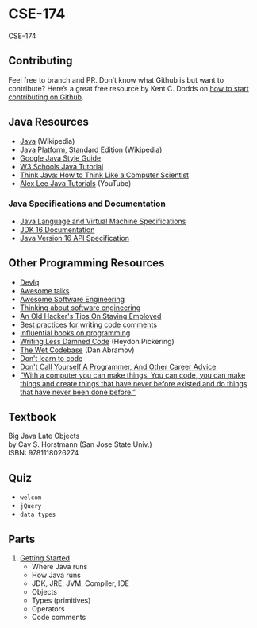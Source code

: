 # CSE-174
CSE-174

## Contributing
Feel free to branch and PR. Don’t know what Github is but want to contribute? Here’s a great free resource by Kent C. Dodds on [how to start contributing on Github](https://egghead.io/courses/how-to-contribute-to-an-open-source-project-on-github).

## Java Resources
- [Java](https://en.wikipedia.org/wiki/Java_(programming_language)) (Wikipedia)
- [Java Platform, Standard Edition](https://en.wikipedia.org/wiki/Java_Platform,_Standard_Edition) (Wikipedia)
- [Google Java Style Guide](https://google.github.io/styleguide/javaguide.html)
- [W3 Schools Java Tutorial](https://www.w3schools.com/java/default.asp)
- [Think Java: How to Think Like a Computer Scientist](https://greenteapress.com/thinkjava6/html/index.html)
- [Alex Lee Java Tutorials](https://www.youtube.com/channel/UC_fFL5jgoCOrwAVoM_fBYwA) (YouTube)

### Java Specifications and Documentation
- [Java Language and Virtual Machine Specifications](https://docs.oracle.com/javase/specs/)
- [JDK 16 Documentation](https://docs.oracle.com/en/java/javase/16/)
- [Java Version 16 API Specification](https://docs.oracle.com/en/java/javase/16/docs/api/index.html)

## Other Programming Resources
- [DevIq](https://deviq.com/)
- [Awesome talks](https://github.com/JanVanRyswyck/awesome-talks)
- [Awesome Software Engineering](https://github.com/rolanddb/awesome-software-engineering)
- [Thinking about software engineering](https://nintil.com/programming)
- [An Old Hacker's Tips On Staying Employed](https://madned.substack.com/p/an-old-hackers-tips-on-staying-employed)
- [Best practices for writing code comments](https://stackoverflow.blog/2021/07/05/best-practices-for-writing-code-comments/)
- [Influential books on programming](https://github.com/cs-books/influential-cs-books?utm_source=hackernewsletter&utm_medium=email&utm_term=books)
- [Writing Less Damned Code](https://youtu.be/tzfHlEFd2Fk) (Heydon Pickering)
- [The Wet Codebase](https://www.deconstructconf.com/2019/dan-abramov-the-wet-codebase) (Dan Abramov)
- [Don’t learn to code](https://daedtech.com/dont-learn-to-code-learn-to-automate/)
- [Don't Call Yourself A Programmer, And Other Career Advice](https://www.kalzumeus.com/2011/10/28/dont-call-yourself-a-programmer/)
- [”With a computer you can make things. You can code, you can make things and create things that have never before existed and do things that have never been done before.”](https://impossiblehq.com/an-unexpected-ass-kicking/)

## Textbook
Big Java Late Objects  
by Cay S. Horstmann (San Jose State Univ.)  
ISBN: 9781118026274

## Quiz
- `welcom`
- `jQuery`
- `data types`

## Parts
1. [Getting Started](https://github.com/LukasMurdock/cse-174/blob/main/01-GettingStarted.md)
    - Where Java runs
    - How Java runs
    - JDK, JRE, JVM, Compiler, IDE
    - Objects
    - Types (primitives)
    - Operators
    - Code comments
